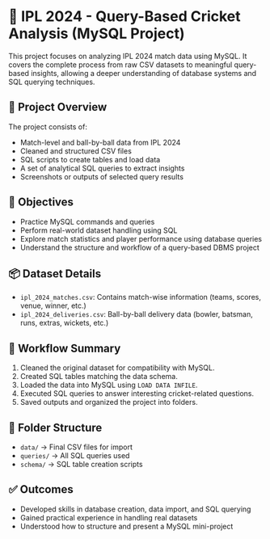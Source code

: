 # 🏏 IPL 2024 - Query-Based Cricket Analysis (MySQL Project)

This project focuses on analyzing IPL 2024 match data using MySQL. It covers the complete process from raw CSV datasets to meaningful query-based insights, allowing a deeper understanding of database systems and SQL querying techniques.

## 📁 Project Overview

The project consists of:

- Match-level and ball-by-ball data from IPL 2024
- Cleaned and structured CSV files
- SQL scripts to create tables and load data
- A set of analytical SQL queries to extract insights
- Screenshots or outputs of selected query results

## 🎯 Objectives

- Practice MySQL commands and queries
- Perform real-world dataset handling using SQL
- Explore match statistics and player performance using database queries
- Understand the structure and workflow of a query-based DBMS project

## 📦 Dataset Details

- `ipl_2024_matches.csv`: Contains match-wise information (teams, scores, venue, winner, etc.)
- `ipl_2024_deliveries.csv`: Ball-by-ball delivery data (bowler, batsman, runs, extras, wickets, etc.)

## 🔧 Workflow Summary

1. Cleaned the original dataset for compatibility with MySQL.
2. Created SQL tables matching the data schema.
3. Loaded the data into MySQL using `LOAD DATA INFILE`.
4. Executed SQL queries to answer interesting cricket-related questions.
5. Saved outputs and organized the project into folders.

## 📂 Folder Structure

- `data/` → Final CSV files for import  
- `queries/` → All SQL queries used  
- `schema/` → SQL table creation scripts    

## ✅ Outcomes

- Developed skills in database creation, data import, and SQL querying
- Gained practical experience in handling real datasets
- Understood how to structure and present a MySQL mini-project
